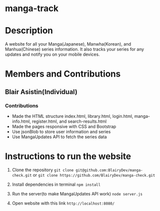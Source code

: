 # manga-track

# Description
A website for all your Manga(Japanese), Manwha(Korean), and Manhua(Chinese) series information. It also tracks your series for any updates and notify you on your mobile devices.


# Members and Contributions

## Blair Asistin(Individual)

### Contributions

- Made the HTML structure index.html, library.html, login.html, manga-info.html, register.html, and search-results.html
- Made the pages responsive with CSS and Bootstrap
- Use jsonBlob to store user information and series
- Use MangaUpdates API to fetch the series data


# Instructions to run the website

1. Clone the repository
    `git clone git@github.com:BlairyDev/manga-check.git` or `git clone https://github.com/BlairyDev/manga-check.git`

2. Install dependencies in terminal
    `npm install`

3. Run the server(to make MangaUpdates API work)
    `node server.js`

4. Open website with this link
    `http://localhost:8080/`
        


